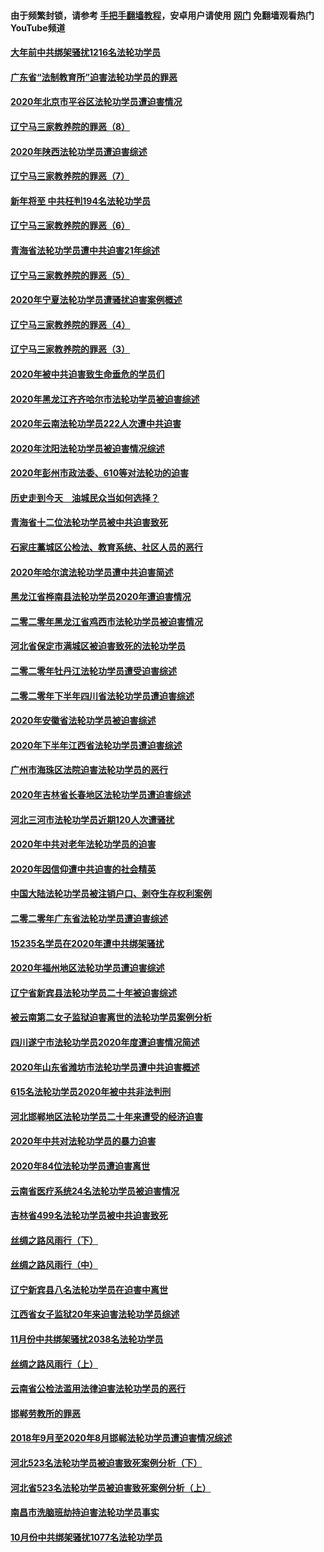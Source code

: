 #### 由于频繁封锁，请参考 [手把手翻墙教程](https://github.com/gfw-breaker/guides/wiki/)，安卓用户请使用 [网门](https://github.com/gfw-breaker/nogfw/blob/master/dl.md?t=02070900) 免翻墙观看热门YouTube频道 

#### [大年前中共绑架骚扰1216名法轮功学员](../pages/328/419588.md?t=02070900) 

#### [广东省“法制教育所”迫害法轮功学员的罪恶](../pages/328/419593.md?t=02070900) 

#### [2020年北京市平谷区法轮功学员遭迫害情况](../pages/328/419595.md?t=02070900) 

#### [辽宁马三家教养院的罪恶（8）](../pages/328/419145.md?t=02070900) 

#### [2020年陕西法轮功学员遭迫害综述](../pages/328/419510.md?t=02070900) 

#### [辽宁马三家教养院的罪恶（7）](../pages/328/419144.md?t=02070900) 

#### [新年将至 中共枉判194名法轮功学员](../pages/328/419464.md?t=02070900) 

#### [辽宁马三家教养院的罪恶（6）](../pages/328/419143.md?t=02070900) 

#### [青海省法轮功学员遭中共迫害21年综述](../pages/328/419410.md?t=02070900) 

#### [辽宁马三家教养院的罪恶（5）](../pages/328/419142.md?t=02070900) 

#### [2020年宁夏法轮功学员遭骚扰迫害案例概述](../pages/328/419333.md?t=02070900) 

#### [辽宁马三家教养院的罪恶（4）](../pages/328/419141.md?t=02070900) 

#### [辽宁马三家教养院的罪恶（3）](../pages/328/419140.md?t=02070900) 

#### [2020年被中共迫害致生命垂危的学员们](../pages/328/419132.md?t=02070900) 

#### [2020年黑龙江齐齐哈尔市法轮功学员被迫害综述](../pages/328/419175.md?t=02070900) 

#### [2020年云南法轮功学员222人次遭中共迫害](../pages/328/419130.md?t=02070900) 

#### [2020年沈阳法轮功学员被迫害情况综述](../pages/328/419088.md?t=02070900) 

#### [2020年彭州市政法委、610等对法轮功的迫害](../pages/328/419092.md?t=02070900) 

#### [历史走到今天　油城民众当如何选择？](../pages/328/419084.md?t=02070900) 

#### [青海省十二位法轮功学员被中共迫害致死](../pages/328/419002.md?t=02070900) 

#### [石家庄藁城区公检法、教育系统、社区人员的恶行](../pages/328/419000.md?t=02070900) 

#### [2020年哈尔滨法轮功学员遭中共迫害简述](../pages/328/418966.md?t=02070900) 

#### [黑龙江省桦南县法轮功学员2020年遭迫害情况](../pages/328/418993.md?t=02070900) 

#### [二零二零年黑龙江省鸡西市法轮功学员被迫害情况](../pages/328/418957.md?t=02070900) 

#### [河北省保定市满城区被迫害致死的法轮功学员](../pages/328/418806.md?t=02070900) 

#### [二零二零年牡丹江法轮功学员遭受迫害综述](../pages/328/418822.md?t=02070900) 

#### [二零二零年下半年四川省法轮功学员遭迫害综述](../pages/328/418762.md?t=02070900) 

#### [2020年安徽省法轮功学员被迫害综述](../pages/328/418751.md?t=02070900) 

#### [2020年下半年江西省法轮功学员遭迫害综述](../pages/328/418732.md?t=02070900) 

#### [广州市海珠区法院迫害法轮功学员的恶行](../pages/328/418722.md?t=02070900) 

#### [2020年吉林省长春地区法轮功学员遭迫害综述](../pages/328/418422.md?t=02070900) 

#### [河北三河市法轮功学员近期120人次遭骚扰](../pages/328/418620.md?t=02070900) 

#### [2020年中共对老年法轮功学员的迫害](../pages/328/418627.md?t=02070900) 

#### [2020年因信仰遭中共迫害的社会精英](../pages/328/418601.md?t=02070900) 

#### [中国大陆法轮功学员被注销户口、剥夺生存权利案例](../pages/328/418575.md?t=02070900) 

#### [二零二零年广东省法轮功学员遭迫害综述](../pages/328/418452.md?t=02070900) 

#### [15235名学员在2020年遭中共绑架骚扰](../pages/328/418447.md?t=02070900) 

#### [2020年福州地区法轮功学员遭迫害综述](../pages/328/418352.md?t=02070900) 

#### [辽宁省新宾县法轮功学员二十年被迫害综述](../pages/328/418318.md?t=02070900) 

#### [被云南第二女子监狱迫害离世的法轮功学员案例分析](../pages/328/417986.md?t=02070900) 

#### [四川遂宁市法轮功学员2020年度遭迫害情况简述](../pages/328/418083.md?t=02070900) 

#### [2020年山东省潍坊市法轮功学员遭中共迫害概述](../pages/328/418128.md?t=02070900) 

#### [615名法轮功学员2020年被中共非法判刑](../pages/328/418123.md?t=02070900) 

#### [河北邯郸地区法轮功学员二十年来遭受的经济迫害](../pages/328/417554.md?t=02070900) 

#### [2020年中共对法轮功学员的暴力迫害](../pages/328/416854.md?t=02070900) 

#### [2020年84位法轮功学员遭迫害离世](../pages/328/416947.md?t=02070900) 

#### [云南省医疗系统24名法轮功学员被迫害情况](../pages/328/416978.md?t=02070900) 

#### [吉林省499名法轮功学员被中共迫害致死](../pages/328/416519.md?t=02070900) 

#### [丝绸之路风雨行（下）](../pages/328/416166.md?t=02070900) 

#### [丝绸之路风雨行（中）](../pages/328/416165.md?t=02070900) 

#### [辽宁新宾县八名法轮功学员在迫害中离世](../pages/328/416383.md?t=02070900) 

#### [江西省女子监狱20年来迫害法轮功学员综述](../pages/328/416327.md?t=02070900) 

#### [11月份中共绑架骚扰2038名法轮功学员](../pages/328/416210.md?t=02070900) 

#### [丝绸之路风雨行（上）](../pages/328/416167.md?t=02070900) 

#### [云南省公检法滥用法律迫害法轮功学员的恶行](../pages/328/416012.md?t=02070900) 

#### [邯郸劳教所的罪恶](../pages/328/415894.md?t=02070900) 

#### [2018年9月至2020年8月邯郸法轮功学员遭迫害情况综述](../pages/328/415563.md?t=02070900) 

#### [河北523名法轮功学员被迫害致死案例分析（下）](../pages/328/414942.md?t=02070900) 

#### [河北省523名法轮功学员被迫害致死案例分析（上）](../pages/328/414941.md?t=02070900) 

#### [南昌市洗脑班劫持迫害法轮功学员事实](../pages/328/415048.md?t=02070900) 

#### [10月份中共绑架骚扰1077名法轮功学员](../pages/328/414995.md?t=02070900) 

